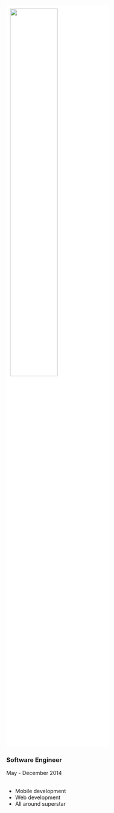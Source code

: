 
<img src="slides/images/logo_attenddotcom_sm.png"
width="50%" height="50%" style="background-color: white; padding: 10px" />
### Software Engineer
May - December 2014
<br /><br />



* Mobile development
* Web development
* All around superstar